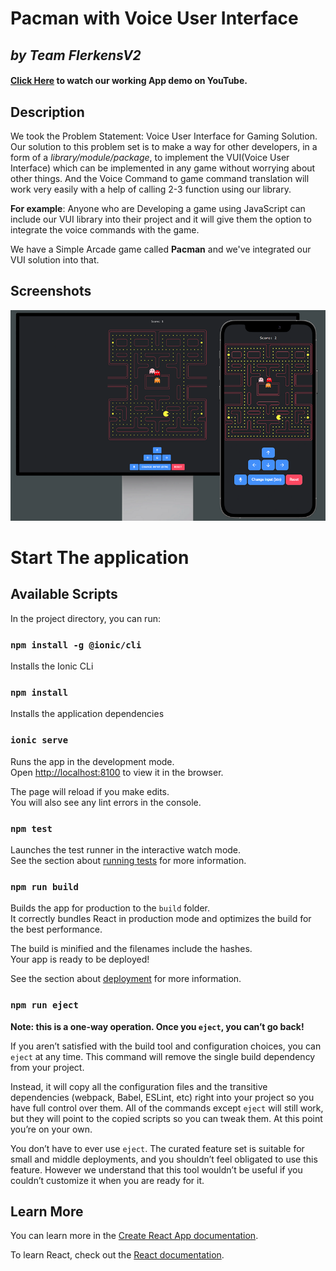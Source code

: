 
# Pacman with Voice User Interface 
  ## *by*  *Team FlerkensV2*
####  [Click Here](https://youtu.be/LbML12qHfIY) to watch our working App demo on YouTube.

## Description 
 We took the Problem Statement: Voice User Interface for Gaming Solution. Our solution to this problem set is to make a way for other developers, in a form of a *library/module/package*, to implement the VUI(Voice User Interface)  which can be implemented in any game without worrying about other things. And the Voice Command to game command translation will work very easily with a help of calling 2-3 function using our library.

  **For example**: Anyone who are Developing a game using JavaScript can include our VUI library into their project and it will give them the option to integrate the voice commands with the game.

 We have a Simple Arcade game called **Pacman** and we've integrated our VUI solution into that.

## Screenshots
 ![](https://raw.githubusercontent.com/AvishekGhost/Pacman-VUI/main/screenshots/mock%20800.png)
 
# Start The application

## Available Scripts

In the project directory, you can run:
### `npm install -g @ionic/cli`
Installs the Ionic CLi

### `npm install`

Installs the application dependencies

### `ionic serve`

Runs the app in the development mode.<br />
Open [http://localhost:8100](http://localhost:8100) to view it in the browser.

The page will reload if you make edits.<br />
You will also see any lint errors in the console.

### `npm test`

Launches the test runner in the interactive watch mode.<br />
See the section about [running tests](https://facebook.github.io/create-react-app/docs/running-tests) for more information.

### `npm run build`

Builds the app for production to the `build` folder.<br />
It correctly bundles React in production mode and optimizes the build for the best performance.

The build is minified and the filenames include the hashes.<br />
Your app is ready to be deployed!

See the section about [deployment](https://facebook.github.io/create-react-app/docs/deployment) for more information.

### `npm run eject`

**Note: this is a one-way operation. Once you `eject`, you can’t go back!**

If you aren’t satisfied with the build tool and configuration choices, you can `eject` at any time. This command will remove the single build dependency from your project.

Instead, it will copy all the configuration files and the transitive dependencies (webpack, Babel, ESLint, etc) right into your project so you have full control over them. All of the commands except `eject` will still work, but they will point to the copied scripts so you can tweak them. At this point you’re on your own.

You don’t have to ever use `eject`. The curated feature set is suitable for small and middle deployments, and you shouldn’t feel obligated to use this feature. However we understand that this tool wouldn’t be useful if you couldn’t customize it when you are ready for it.

## Learn More

You can learn more in the [Create React App documentation](https://facebook.github.io/create-react-app/docs/getting-started).

To learn React, check out the [React documentation](https://reactjs.org/).

